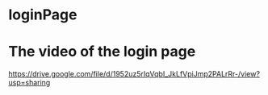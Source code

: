# loginPage
# The video of the login page
https://drive.google.com/file/d/1952uz5rIqVqbI_JkLfVpiJmp2PALrRr-/view?usp=sharing
